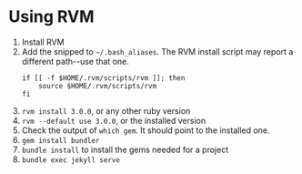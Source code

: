 # Using RVM

1. Install RVM
2. Add the snipped to `~/.bash_aliases`. The RVM install script may report a
   different path--use that one.
   ```
   if [[ -f $HOME/.rvm/scripts/rvm ]]; then
       source $HOME/.rvm/scripts/rvm
   fi
   ```
2. `rvm install 3.0.0`, or any other ruby version
3. `rvm --default use 3.0.0`, or the installed version
4. Check the output of `which gem`. It should point to the installed one.
5. `gem install bundler`
6. `bundle install` to install the gems needed for a project
7. `bundle exec jekyll serve`

